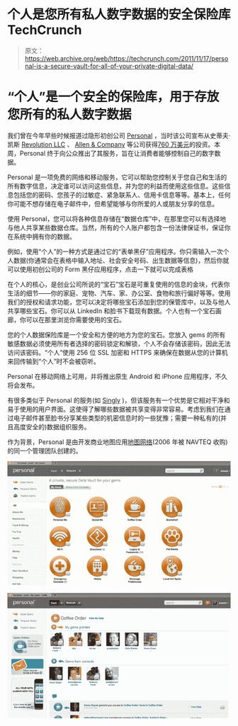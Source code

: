 # 个人是您所有私人数字数据的安全保险库 TechCrunch

> 原文：<https://web.archive.org/web/https://techcrunch.com/2011/11/17/personal-is-a-secure-vault-for-all-of-your-private-digital-data/>

# “个人”是一个安全的保险库，用于存放您所有的私人数字数据

我们曾在今年早些时候报道过隐形初创公司 [Personal](https://web.archive.org/web/20230205023917/http://www.personal.com/) ，当时该公司宣布从史蒂夫·凯斯 [Revolution LLC](https://web.archive.org/web/20230205023917/http://www.crunchbase.com/financial-organization/revolution-llc) 、 [Allen & Company](https://web.archive.org/web/20230205023917/http://www.crunchbase.com/financial-organization/allen-and-company) 等公司获得[760 万美元](https://web.archive.org/web/20230205023917/https://techcrunch.com/2011/01/06/personal-raises-7m-from-steve-case-and-others-to-help-consumers-protect-their-digital-data/)的投资。本周，Personal 终于向公众推出了其服务，旨在让消费者能够控制自己的数字数据。

Personal 是一项免费的网络和移动服务，它可以帮助您控制关于您自己和生活的所有数字信息，决定谁可以访问这些信息，并为您的利益而使用这些信息。这些信息包括您的密码、您孩子的过敏症、紧急联系人、信用卡信息等等。基本上，任何你可能不想存储在电子邮件中，但希望能够与你所爱的人或朋友分享的信息。

使用 Personal，您可以将各种信息存储在“数据仓库”中，在那里您可以有选择地与他人共享某些数据仓库。当然，所有的个人账户都包含一份法律保证书，保证你在系统中拥有你的数据。

例如，使用“个人”的一种方式是通过它的“表单黑仔”应用程序。你只需输入一次个人数据(你通常会在表格中输入地址、社会安全号码、出生数据等信息)，然后你就可以使用初创公司的 Form 黑仔应用程序，点击一下就可以完成表格

在个人的核心，是创业公司所说的“宝石”宝石是可重复使用的信息的金块，代表你生活的细节——你的家庭、宠物、汽车、家、办公室、食物和旅行偏好等等。使用我们的授权和请求功能，您可以决定将哪些宝石添加到您的保管库中，以及与他人共享哪些宝石。你可以从 LinkedIn 和脸书下载现有数据。个人也有一个宝石画廊，你可以在那里浏览你需要使用的宝石。

您的个人数据保险库是一个安全和方便的地方为您的宝石。您放入 gems 的所有敏感数据必须使用所有者选择的密码锁定和解锁，个人不会存储该密码，因此无法访问该密码。“个人”使用 256 位 SSL 加密和 HTTPS 来确保在数据从您的计算机来回传输到“个人”时不会被窃听。

Personal 在移动网络上可用，并将推出原生 Android 和 iPhone 应用程序，不久将会发布。

有很多类似于 Personal 的服务(如 [Singly](https://web.archive.org/web/20230205023917/https://singly.com/) )，但该服务有一个优势是它相对干净和易于使用的用户界面。这使得了解哪些数据被共享变得非常容易。考虑到我们在通过电子邮件甚至脸书分享某些类型的机密信息时的一些犹豫；需要一种私有的(并且高度安全的)数据组织服务。

作为背景，Personal 是由开发商业地图应用[地图网络](https://web.archive.org/web/20230205023917/http://www.crunchbase.com/company/the-map-network)(2006 年被 NAVTEQ 收购)的同一个管理团队创建的。

![](img/56399e8bc33961214d7a5c8e97f582c1.png)

![](img/c4af319bf1b39be16091b9d804892efa.png)